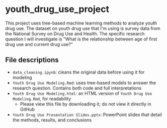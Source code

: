 # youth_drug_use_project

This project uses tree-based machine learning methods to analyze youth drug use. The dataset on youth drug use that I'm using is survey data from the National Survey on Drug Use and Health. The specific research question I will investigate is "What is the relationship between age of first drug use and current drug use?”

## File descriptions
- `data_cleaning.ipynb`: cleans the original data before using it for modeling
- `Youth Drug Use Modeling.Rmd`: uses tree-based models to answer the research question. Contains both code and full interpretations
- `Youth Drug Use Modeling.html`: an HTML version of `Youth Drug Use Modeling.Rmd`, for readability
  - Please view this file by downloading it; do not view it directly in GitHub
- `Youth Drug Use Presentation Slides.pptx`: PowerPoint slides that detail the methods, results, and conclusions

